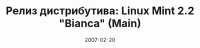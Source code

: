 ---
layout: post
title: "Релиз дистрибутива: Linux Mint 2.2 \"Bianca\" (Main)"
date: 2007-02-20   
---